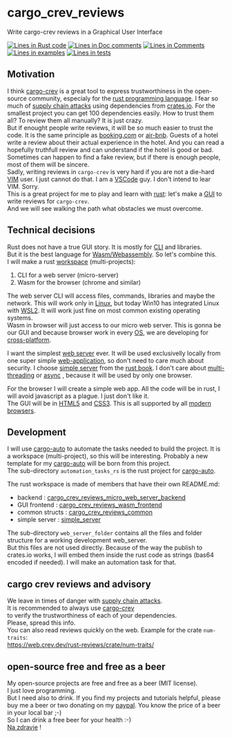 [comment]: # (auto_md_to_doc_comments segment start A)

# cargo_crev_reviews

[comment]: # (auto_cargo_toml_to_md start)

Write cargo-crev reviews in a Graphical User Interface

[comment]: # (auto_cargo_toml_to_md end)

[comment]: # (auto_lines_of_code start)
[![Lines in Rust code](https://img.shields.io/badge/Lines_in_Rust-898-green.svg)](https://github.com/LucianoBestia/cargo_crev_reviews/)
[![Lines in Doc comments](https://img.shields.io/badge/Lines_in_Doc_comments-243-blue.svg)](https://github.com/LucianoBestia/cargo_crev_reviews/)
[![Lines in Comments](https://img.shields.io/badge/Lines_in_comments-66-purple.svg)](https://github.com/LucianoBestia/cargo_crev_reviews/)
[![Lines in examples](https://img.shields.io/badge/Lines_in_examples-100-yellow.svg)](https://github.com/LucianoBestia/cargo_crev_reviews/)
[![Lines in tests](https://img.shields.io/badge/Lines_in_tests-143-orange.svg)](https://github.com/LucianoBestia/cargo_crev_reviews/)

[comment]: # (auto_lines_of_code end)

## Motivation

I think [cargo-crev](https://lib.rs/crates/cargo-crev) is a great tool to express trustworthiness in the open-source community, especialy for the [rust programming language](https://www.rust-lang.org/).  I fear so much of [supply chain attacks](https://en.wikipedia.org/wiki/Supply_chain_attack) using dependencies from [crates.io](https://crates.io/). For the smallest project you can get 100 dependencies easily. How to trust them all? To review them all manually? It is just crazy.  
But if enought people write reviews, it will be so much easier to trust the code. It is the same principle as [booking.com](https://www.booking.com/) or [air-bnb](https://www.airbnb.com/). Guests of a hotel write a review about their actual experience in the hotel. And you can read a hopefully truthfull review and can understand if the hotel is good or bad. Sometimes can happen to find a fake review, but if there is enough people, most of them will be sincere.  
Sadly, writing reviews in `cargo-crev` is very hard if you are not a die-hard [VIM](https://www.vim.org/) user. I just cannot do that. I am a [VSCode](https://code.visualstudio.com/) guy. I don't intend to lear VIM. Sorry.  
This is a great project for me to play and learn with [rust](https://www.rust-lang.org/): let's make a [GUI](https://en.wikipedia.org/wiki/Graphical_user_interface) to write reviews for `cargo-crev`.  
And we will see walking the path what obstacles we must overcome.  

## Technical decisions

Rust does not have a true GUI story. It is mostly for [CLI](https://en.wikipedia.org/wiki/Command-line_interface) and libraries.  
But it is the best language for [Wasm/Webassembly](https://webassembly.org/). So let's combine this.  
I will make a rust [workspace](https://doc.rust-lang.org/book/ch14-03-cargo-workspaces.html) (multi-projects):

1. CLI for a web server (micro-server)
2. Wasm for the browser (chrome and similar)

The web server CLI will access files, commands, libraries and maybe the network. This will work only in [Linux](https://en.wikipedia.org/wiki/Linux), but today Win10 has integrated Linux with [WSL2](https://en.wikipedia.org/wiki/Windows_Subsystem_for_Linux). It will work just fine on most common existing operating systems.  
Wasm in browser will just access to our micro web server. This is gonna be our GUI and because browser work in every [OS](https://en.wikipedia.org/wiki/Operating_system), we are developing for [cross-platform](https://en.wikipedia.org/wiki/Cross-platform_software).  

I want the simplest [web server](https://en.wikipedia.org/wiki/Web_server) ever. It will be used exclusivelly locally from one super simple [web-application](https://en.wikipedia.org/wiki/Web_application), so  don't need to care much about security. I choose [simple server](https://crates.io/crates/simple-server) from the [rust book](https://doc.rust-lang.org/1.30.0/book/second-edition/ch20-01-single-threaded.html). I don't care about [multi-threading](https://en.wikipedia.org/wiki/Multithreading_(computer_architecture)) or [async](https://en.wikipedia.org/wiki/Asynchrony_(computer_programming)) , because it will be used by only one browser.  

For the browser I will create a simple web app. All the code will be in rust, I will avoid javascript as a plague. I just don't like it.  
The GUI will be in [HTML5](https://en.wikipedia.org/wiki/HTML5) and [CSS3](https://en.wikipedia.org/wiki/CSS#CSS_3). This is all supported by all [modern browsers](https://www.bopdesign.com/bop-blog/2012/01/why-use-a-modern-web-browser/).  

## Development

I will use [cargo-auto](https://crates.io/crates/cargo-auto) to automate the tasks needed to build the project. It is a workspace (multi-project), so this will be interesting. Probably a new template for my [cargo-auto](https://crates.io/crates/cargo-auto) will be born from this project.  
The sub-directory `automation_tasks_rs` is the rust project for [cargo-auto](https://crates.io/crates/cargo-auto).  

The rust workspace is made of members that have their own README.md:

- backend : [cargo_crev_reviews_micro_web_server_backend](https://github.com/LucianoBestia/cargo_crev_reviews/blob/main/cargo_crev_reviews_micro_web_server_backend/README.md)  
- GUI frontend : [cargo_crev_reviews_wasm_frontend](https://github.com/LucianoBestia/cargo_crev_reviews/blob/main/cargo_crev_reviews_wasm_frontend/README.md)  
- common structs : [cargo_crev_reviews_common](https://github.com/LucianoBestia/cargo_crev_reviews/blob/main/cargo_crev_reviews_common/README.md)
- simple server : [simple_server](https://github.com/LucianoBestia/cargo_crev_reviews/blob/main/simple_server/README.md)  

The sub-directory `web_server_folder` contains all the files and folder structure for a working development web_server.  
But this files are not used directly. Because of the way the publish to crates.io works, I will embed them inside the rust code as strings (bas64 encoded if needed). I will make an automation task for that.  

## cargo crev reviews and advisory

We leave in times of danger with [supply chain attacks](https://en.wikipedia.org/wiki/Supply_chain_attack).  
It is recommended to always use [cargo-crev](https://github.com/crev-dev/cargo-crev)  
to verify the trustworthiness of each of your dependencies.  
Please, spread this info.  
You can also read reviews quickly on the web. Example for the crate `num-traits`:  
<https://web.crev.dev/rust-reviews/crate/num-traits/>  

## open-source free and free as a beer

My open-source projects are free and free as a beer (MIT license).  
I just love programming.  
But I need also to drink. If you find my projects and tutorials helpful, please buy me a beer or two donating on my [paypal](https://www.paypal.com/paypalme/LucianoBestia). You know the price of a beer in your local bar ;-)  
So I can drink a free beer for your health :-)  
[Na zdravje](https://translate.google.com/?hl=en&sl=sl&tl=en&text=Na%20zdravje&op=translate) !

[comment]: # (auto_md_to_doc_comments segment end A)

